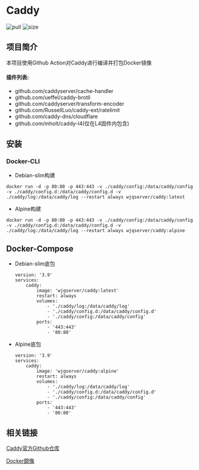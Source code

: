 # Caddy

![pull](https://img.shields.io/docker/pulls/wjqserver/caddy.svg) ![size](https://img.shields.io/docker/image-size/wjqserver/caddy)

项目简介
---
本项目使用Github Action对Caddy进行编译并打包Docker镜像

#### 插件列表:
 - github.com/caddyserver/cache-handler
 - github.com/ueffel/caddy-brotli
 - github.com/caddyserver/transform-encoder
 - github.com/RussellLuo/caddy-ext/ratelimit
 - github.com/caddy-dns/cloudflare
 - github.com/mholt/caddy-l4(仅在L4固件内包含)

## 安装

### Docker-CLI
    
- Debian-slim构建

```
docker run -d -p 80:80 -p 443:443 -v ./caddy/config:/data/caddy/config -v ./caddy/config.d:/data/caddy/config.d -v ./caddy/log:/data/caddy/log --restart always wjqserver/caddy:latest
```

- Alpine构建

    
```
docker run -d -p 80:80 -p 443:443 -v ./caddy/config:/data/caddy/config -v ./caddy/config.d:/data/caddy/config.d -v ./caddy/log:/data/caddy/log --restart always wjqserver/caddy:alpine
```    
        
   ## Docker-Compose
    
   - Debian-slim底包
    
      ```
      version: '3.9'
      services:
          caddy:
              image: 'wjqserver/caddy:latest'
              restart: always
              volumes:
                  - './caddy/log:/data/caddy/log'
                  - './caddy/config.d:/data/caddy/config.d'
                  - './caddy/config:/data/caddy/config'
              ports:
                  - '443:443'
                  - '80:80'

      ```
      
   - Alpine底包
      ```
      version: '3.9'
      services:
          caddy:
              image: 'wjqserver/caddy:alpine'
              restart: always
              volumes:
                  - './caddy/log:/data/caddy/log'
                  - './caddy/config.d:/data/caddy/config.d'
                  - './caddy/config:/data/caddy/config'
              ports:
                  - '443:443'
                  - '80:80'      
      ```   
      
相关链接
---

[Caddy官方Github仓库](https://github.com/caddyserver/caddy)

[Docker鏡像](https://hub.docker.com/r/wjqserver/caddy)
